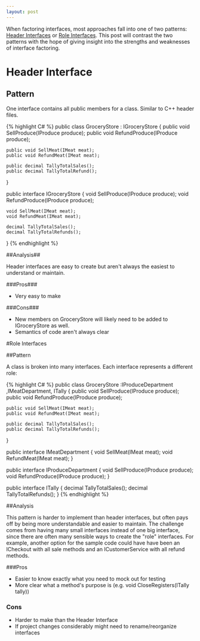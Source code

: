 ```yaml
---
layout: post
---
```

When factoring interfaces, most approaches fall into one of two patterns: [Header Interfaces](http://martinfowler.com/bliki/HeaderInterface.html) or [Role Interfaces](http://martinfowler.com/bliki/RoleInterface.html). This post will contrast the two patterns with the hope of giving insight into the strengths and weaknesses of interface factoring.

# Header Interface #

## Pattern ##

One interface contains all public members for a class. Similar to C++ header files.


{% highlight C# %}
public class GroceryStore : IGroceryStore 
{
    public void SellProduce(IProduce produce);
    public void RefundProduce(IProduce produce);
    
    public void SellMeat(IMeat meat);
    public void RefundMeat(IMeat meat);

    public decimal TallyTotalSales();
    public decimal TallyTotalRefund();
}

public interface IGroceryStore
{
    void SellProduce(IProduce produce);
    void RefundProduce(IProduce produce);
    
    void SellMeat(IMeat meat);
    void RefundMeat(IMeat meat); 
    
    decimal TallyTotalSales();
    decimal TallyTotalRefunds();
}
{% endhighlight %}

##Analysis##

Header interfaces are easy to create but aren't always the easiest to understand or maintain.

###Pros###

* Very easy to make


###Cons###

* New members on GroceryStore will likely need to be added to IGroceryStore as well.
* Semantics of code aren't always clear


#Role Interfaces

##Pattern

A class is broken into many interfaces. Each interface represents a different role:


{% highlight C# %}
public class GroceryStore :IProduceDepartment ,IMeatDepartment, ITally
{
    public void SellProduce(IProduce produce);
    public void RefundProduce(IProduce produce);
    
    public void SellMeat(IMeat meat);
    public void RefundMeat(IMeat meat);

    public decimal TallyTotalSales();
    public decimal TallyTotalRefunds();
}

public interface IMeatDepartment 
{
    void SellMeat(IMeat meat);
    void RefundMeat(IMeat meat);
}

public interface IProduceDepartment 
{
    void SellProduce(IProduce produce);
    void RefundProduce(IProduce produce);
}

public interface ITally
{
    decimal TallyTotalSales();
    decimal TallyTotalRefunds();
}
{% endhighlight %}

##Analysis

This pattern is harder to implement than header interfaces, but often pays off by being more understandable and easier to maintain. The challenge comes from having many small interfaces instead of one big interface, since there are often many sensible ways to create the "role" interfaces. For example, another option for the sample code could have have been an ICheckout with all sale methods and an ICustomerService with all refund methods.

###Pros

* Easier to know exactly what you need to mock out for testing
* More clear what a method's purpose is (e.g. void CloseRegisters(ITally tally))

### Cons

* Harder to make than the Header Interface
* If project changes considerably might need to rename/reorganize interfaces

